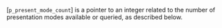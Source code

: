 [`p_present_mode_count`] is a pointer to an integer related to the number
of presentation modes available or queried, as described below.
